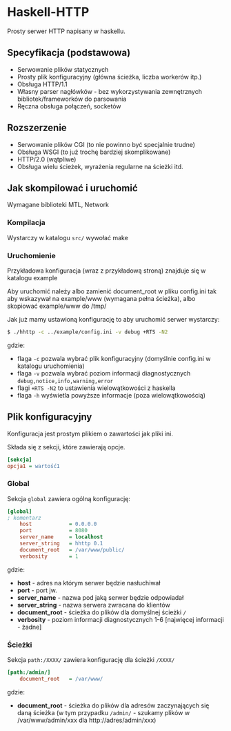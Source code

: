 # Haskell-HTTP

Prosty serwer HTTP napisany w haskellu.

## Specyfikacja (podstawowa)

* Serwowanie plików statycznych
* Prosty plik konfiguracyjny (główna ścieżka, liczba workerów itp.)
* Obsługa HTTP/1.1
* Własny parser nagłówków - bez wykorzystywania zewnętrznych bibliotek/frameworków do parsowania
* Ręczna obsługa połączeń, socketów

## Rozszerzenie

* Serwowanie plików CGI (to nie powinno być specjalnie trudne)
* Obsługa WSGI (to już trochę bardziej skomplikowane)
* HTTP/2.0 (wątpliwe)
* Obsługa wielu ścieżek, wyrażenia regularne na ścieżki itd.

## Jak skompilować i uruchomić
Wymagane biblioteki MTL, Network

### Kompilacja
Wystarczy w katalogu `src/` wywołać make

### Uruchomienie
Przykładowa konfiguracja (wraz z przykładową stroną) znajduje się w katalogu example

Aby uruchomić należy albo zamienić document\_root w pliku config.ini tak aby wskazywał na example/www (wymagana pełna ścieżka),
albo skopiować example/www do /tmp/

Jak już mamy ustawioną konfigurację to aby uruchomić serwer wystarczy:
```sh
$ ./hhttp -c ../example/config.ini -v debug +RTS -N2
```

gdzie:
* flaga `-c` pozwala wybrać plik konfiguracyjny (domyślnie config.ini w katalogu uruchomienia)
* flaga `-v` pozwala wybrać poziom informacji diagnostycznych `debug,notice,info,warning,error`
* flagi `+RTS -N2` to ustawienia wielowątkowości z haskella
* flaga `-h` wyświetla powyższe informacje (poza wielowątkowością)

## Plik konfiguracyjny
Konfiguracja jest prostym plikiem o zawartości jak pliki ini.

Składa się z sekcji, które zawierają opcje.
```ini
[sekcja]
opcja1 = wartość1
```

### Global
Sekcja `global` zawiera ogólną konfigurację:
```ini
[global]
; komentarz
    host            = 0.0.0.0
    port            = 8080
    server_name     = localhost
    server_string   = hhttp 0.1
    document_root   = /var/www/public/
    verbosity       = 1

```

gdzie:
* **host** - adres na którym serwer będzie nasłuchiwał
* **port** - port jw.
* **server_name** - nazwa pod jaką serwer będzie odpowiadał
* **server_string** - nazwa serwera zwracana do klientów
* **document_root** - ścieżka do plików dla domyślnej ścieżki `/`
* **verbosity** - poziom informacji diagnostycznych 1-6 [najwięcej informacji - żadne]

### Ścieżki
Sekcja `path:/XXXX/` zawiera konfigurację dla ścieżki `/XXXX/`
```ini
[path:/admin/]
    document_root   = /var/www/
```

gdzie:
* **document_root** - ścieżka do plików dla adresów zaczynających się daną ścieżka (w tym przypadku `/admin/` - szukamy plików w /var/www/admin/xxx dla http://adres/admin/xxx)

